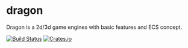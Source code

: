 # dragon
Dragon is a 2d/3d game engines with basic features and ECS concept.

[![Build Status][travis-image]][travis-url]  [![Crates.io][s2]][ci]

[s2]: https://img.shields.io/crates/v/dragon.svg
[ci]: https://crates.io/crates/dragon/
[travis-image]: https://img.shields.io/travis/devfans/moba-proto/master.svg
[travis-url]: https://travis-ci.org/devfans/moba-proto


